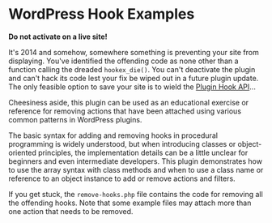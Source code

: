 # WordPress Hook Examples

**Do not activate on a live site!**

It's 2014 and somehow, somewhere something is preventing your site from displaying. You've identified the offending code as none other than a function calling the dreaded `hookex_die()`. You can't deactivate the plugin and can't hack its code lest your fix be wiped out in a future plugin update. The only feasible option to save your site is to wield the [Plugin Hook API](http://codex.wordpress.org/Plugin_API/Hooks)...

Cheesiness aside, this plugin can be used as an educational exercise or reference for removing actions that have been attached using various common patterns in WordPress plugins.

The basic syntax for adding and removing hooks in procedural programming is widely understood, but when introducing classes or object-oriented principles, the implementation details can be a little unclear for beginners and even intermediate developers. This plugin demonstrates how to use the array syntax with class methods and when to use a class name or reference to an object instance to add or remove actions and filters.

If you get stuck, the `remove-hooks.php` file contains the code for removing all the offending hooks. Note that some example files may attach more than one action that needs to be removed.
